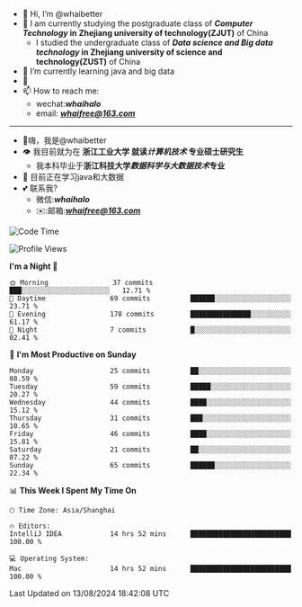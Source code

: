 - 👋 Hi, I’m @whaibetter
- 👀 I am currently studying the postgraduate class of ***Computer Technology* in Zhejiang university of technology(ZJUT)** of China
  -  I studied the undergraduate class of ***Data science and Big data technology* in Zhejiang university of science and technology(ZUST)** of China
- 🌱 I’m currently learning java and big data
- 💞️ 
- 📫 How to reach me: 
  - wechat:***whaihalo***
  - email: ***whaifree@163.com***
 ------------------------
- 👋嗨，我是@whaibetter
- 👁 我目前就为在 **浙江工业大学 就读*计算机技术* 专业硕士研究生**
  - 我本科毕业于**浙江科技大学*数据科学与大数据技术*专业**
- 🌴 目前正在学习java和大数据
- 💕 联系我?
  - 微信:***whaihalo***
  - ✉️:邮箱:***whaifree@163.com***

<!--START_SECTION:waka-->
![Code Time](http://img.shields.io/badge/Code%20Time-345%20hrs%2040%20mins-blue)

![Profile Views](http://img.shields.io/badge/Profile%20Views-0-blue)

**I'm a Night 🦉** 

```text
🌞 Morning                37 commits          ███░░░░░░░░░░░░░░░░░░░░░░   12.71 % 
🌆 Daytime                69 commits          ██████░░░░░░░░░░░░░░░░░░░   23.71 % 
🌃 Evening                178 commits         ███████████████░░░░░░░░░░   61.17 % 
🌙 Night                  7 commits           █░░░░░░░░░░░░░░░░░░░░░░░░   02.41 % 
```
📅 **I'm Most Productive on Sunday** 

```text
Monday                   25 commits          ██░░░░░░░░░░░░░░░░░░░░░░░   08.59 % 
Tuesday                  59 commits          █████░░░░░░░░░░░░░░░░░░░░   20.27 % 
Wednesday                44 commits          ████░░░░░░░░░░░░░░░░░░░░░   15.12 % 
Thursday                 31 commits          ███░░░░░░░░░░░░░░░░░░░░░░   10.65 % 
Friday                   46 commits          ████░░░░░░░░░░░░░░░░░░░░░   15.81 % 
Saturday                 21 commits          ██░░░░░░░░░░░░░░░░░░░░░░░   07.22 % 
Sunday                   65 commits          ██████░░░░░░░░░░░░░░░░░░░   22.34 % 
```


📊 **This Week I Spent My Time On** 

```text
🕑︎ Time Zone: Asia/Shanghai

🔥 Editors: 
IntelliJ IDEA            14 hrs 52 mins      █████████████████████████   100.00 % 

💻 Operating System: 
Mac                      14 hrs 52 mins      █████████████████████████   100.00 % 
```


 Last Updated on 13/08/2024 18:42:08 UTC
<!--END_SECTION:waka-->
